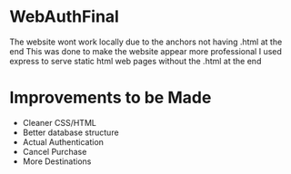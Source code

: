 # WebAuthFinal
The website wont work locally due to the anchors not having .html at the end
This was done to make the website appear more professional
I used express to serve static html web pages without the .html at the end

Improvements to be Made
=
- Cleaner CSS/HTML
- Better database structure
- Actual Authentication
- Cancel Purchase
- More Destinations

